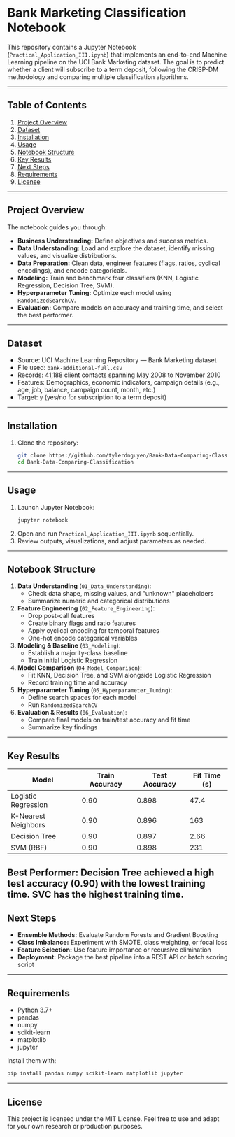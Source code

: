 # Bank Marketing Classification Notebook

This repository contains a Jupyter Notebook (`Practical_Application_III.ipynb`) that implements an end-to-end Machine Learning pipeline on the UCI Bank Marketing dataset. The goal is to predict whether a client will subscribe to a term deposit, following the CRISP-DM methodology and comparing multiple classification algorithms.

---

## Table of Contents

1. [Project Overview](#project-overview)
2. [Dataset](#dataset)
3. [Installation](#installation)
4. [Usage](#usage)
5. [Notebook Structure](#notebook-structure)
6. [Key Results](#key-results)
7. [Next Steps](#next-steps)
8. [Requirements](#requirements)
9. [License](#license)

---

## Project Overview

The notebook guides you through:

- **Business Understanding:** Define objectives and success metrics.
- **Data Understanding:** Load and explore the dataset, identify missing values, and visualize distributions.
- **Data Preparation:** Clean data, engineer features (flags, ratios, cyclical encodings), and encode categoricals.
- **Modeling:** Train and benchmark four classifiers (KNN, Logistic Regression, Decision Tree, SVM).
- **Hyperparameter Tuning:** Optimize each model using `RandomizedSearchCV`.
- **Evaluation:** Compare models on accuracy and training time, and select the best performer.

---

## Dataset

- Source: UCI Machine Learning Repository — Bank Marketing dataset
- File used: `bank-additional-full.csv`
- Records: 41,188 client contacts spanning May 2008 to November 2010
- Features: Demographics, economic indicators, campaign details (e.g., age, job, balance, campaign count, month, etc.)
- Target: `y` (yes/no for subscription to a term deposit)

---

## Installation

1. Clone the repository:
   ```bash
   git clone https://github.com/tylerdnguyen/Bank-Data-Comparing-Classification.git
   cd Bank-Data-Comparing-Classification
   ```
---

## Usage

1. Launch Jupyter Notebook:
   ```bash
   jupyter notebook
   ```
2. Open and run `Practical_Application_III.ipynb` sequentially.
3. Review outputs, visualizations, and adjust parameters as needed.

---

## Notebook Structure

1. **Data Understanding** (`01_Data_Understanding`):
   - Check data shape, missing values, and "unknown" placeholders
   - Summarize numeric and categorical distributions
2. **Feature Engineering** (`02_Feature_Engineering`):
   - Drop post-call features
   - Create binary flags and ratio features
   - Apply cyclical encoding for temporal features
   - One-hot encode categorical variables
3. **Modeling & Baseline** (`03_Modeling`):
   - Establish a majority-class baseline
   - Train initial Logistic Regression
4. **Model Comparison** (`04_Model_Comparison`):
   - Fit KNN, Decision Tree, and SVM alongside Logistic Regression
   - Record training time and accuracy
5. **Hyperparameter Tuning** (`05_Hyperparameter_Tuning`):
   - Define search spaces for each model
   - Run `RandomizedSearchCV`
6. **Evaluation & Results** (`06_Evaluation`):
   - Compare final models on train/test accuracy and fit time
   - Summarize key findings

---

## Key Results

| Model               | Train Accuracy | Test Accuracy | Fit Time (s)  |
| ------------------- | -------------- | ------------- | ------------  |
| Logistic Regression | 0.90           | 0.898          | 47.4         |
| K-Nearest Neighbors | 0.90           | 0.896          | 163          |
| Decision Tree       | 0.90           | 0.897          | 2.66         |
| SVM (RBF)           | 0.90           | 0.898          | 231          |

**Best Performer:** Decision Tree achieved a high test accuracy (0.90) with the lowest training time. SVC has the highest training time.
---

## Next Steps

- **Ensemble Methods:** Evaluate Random Forests and Gradient Boosting
- **Class Imbalance:** Experiment with SMOTE, class weighting, or focal loss
- **Feature Selection:** Use feature importance or recursive elimination
- **Deployment:** Package the best pipeline into a REST API or batch scoring script

---

## Requirements

- Python 3.7+
- pandas
- numpy
- scikit-learn
- matplotlib
- jupyter

Install them with:

```bash
pip install pandas numpy scikit-learn matplotlib jupyter
```

---

## License

This project is licensed under the MIT License. Feel free to use and adapt for your own research or production purposes.


